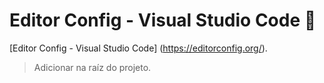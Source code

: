 # Editor Config - Visual Studio Code :page_facing_up:
[Editor Config - Visual Studio Code] (https://editorconfig.org/).

> Adicionar na raíz do projeto.
